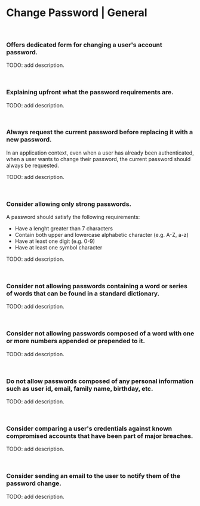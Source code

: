 # Change Password | General
<br>


### Offers dedicated form for changing a user's account password.

TODO: add description.

<br>


### Explaining upfront what the password requirements are.

TODO: add description.

<br>


### Always request the current password before replacing it with a new password.

In an application context, even when a user has already been authenticated, when a user wants to change their password, the current password should always be requested.

TODO: add description.

<br>


### Consider allowing only strong passwords.

A password should satisfy the following requirements:
- Have a lenght greater than 7 characters
- Contain both upper and lowercase alphabetic character (e.g. A-Z, a-z)
- Have at least one digit (e.g. 0-9)
- Have at least one symbol character

TODO: add description.

<br>


### Consider not allowing passwords containing a word or series of words that can be found in a standard dictionary.

TODO: add description.

<br>


### Consider not allowing passwords composed of a word with one or more numbers appended or prepended to it.

TODO: add description.

<br>


### Do not allow passwords composed of any personal information such as user id, email, family name, birthday, etc.

TODO: add description.

<br>


### Consider comparing a user's credentials against known compromised accounts that have been part of major breaches.

TODO: add description.

<br>


### Consider sending an email to the user to notify them of the password change.

TODO: add description.

<br>


